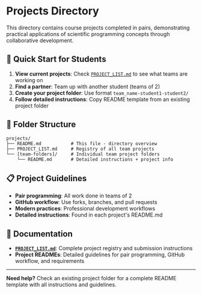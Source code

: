 # Projects Directory

This directory contains course projects completed in pairs, demonstrating practical applications of scientific programming concepts through collaborative development.

## 🚀 Quick Start for Students

1. **View current projects**: Check [`PROJECT_LIST.md`](./PROJECT_LIST.md) to see what teams are working on
2. **Find a partner**: Team up with another student (teams of 2)
3. **Create your project folder**: Use format `team_name-student1-student2/`
4. **Follow detailed instructions**: Copy README template from an existing project folder

## 📁 Folder Structure

```
projects/
├── README.md           # This file - directory overview
├── PROJECT_LIST.md     # Registry of all team projects
└── [team-folders]/     # Individual team project folders
    └── README.md       # Detailed instructions + project info
```

## 📋 Project Guidelines

- **Pair programming**: All work done in teams of 2
- **GitHub workflow**: Use forks, branches, and pull requests
- **Modern practices**: Professional development workflows
- **Detailed instructions**: Found in each project's README.md

## 📖 Documentation

- **[`PROJECT_LIST.md`](./PROJECT_LIST.md)**: Complete project registry and submission instructions
- **Project READMEs**: Detailed guidelines for pair programming, GitHub workflow, and requirements

---

**Need help?** Check an existing project folder for a complete README template with all instructions and guidelines.